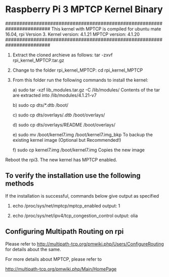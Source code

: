 # Raspberry Pi 3 MPTCP Kernel Binary

########################################################################
This kernel with MPTCP is compiled for ubuntu mate 16.04, rpi Version 3.
Kernel version: 4.1.21
MPTCP version: 4.1.20
########################################################################

1) Extract the cloned archieve as follows:
	tar -zxvf rpi_kernel_MPTCP.tar.gz

2) Change to the folder rpi_kernel_MPTCP:
	cd rpi_kernel_MPTCP

3) From this folder run the following commands to install the kernel:

	a) sudo tar -xzf lib_modules.tar.gz -C /lib/modules/
   		Contents of the tar are extracted into /lib/modules/4.1.21-v7

	b) sudo cp dts/*.dtb /boot/

	c) sudo cp dts/overlays/*.dtb* /boot/overlays/

	d) sudo cp dts/overlays/README /boot/overlays/

	e) sudo mv /boot/kernel7.img /boot/kernel7.img_bkp
		To backup the existing kernel image (Optional but Recommended!)

	f) sudo cp kernel7.img /boot/kernel7.img
		Copies the new image

Reboot the rpi3. The new kernel has MPTCP enabled.


To verify the installation use the following methods
-----------------------------------------------------

If the installation is successful, commands below give output as specified

1) echo /proc/sys/net/mptcp/mptcp_enabled
 output: 1

2) echo /proc/sys/net/ipv4/tcp_congestion_control
 output: olia


Configuring Multipath Routing on rpi 
------------------------------------

Please refer to http://multipath-tcp.org/pmwiki.php/Users/ConfigureRouting for details about the same.

For more details about MPTCP, please refer to 

http://multipath-tcp.org/pmwiki.php/Main/HomePage
